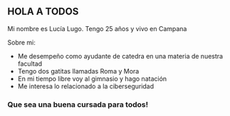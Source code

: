 ## HOLA A TODOS 

Mi nombre es Lucía Lugo. Tengo 25 años y vivo en Campana

Sobre mi: 
- Me desempeño como ayudante de catedra en una materia de nuestra facultad
- Tengo dos gatitas llamadas Roma y Mora
- En mi tiempo libre voy al gimnasio y hago natación
- Me interesa lo relacionado a la ciberseguridad


### Que sea una buena cursada para todos!
